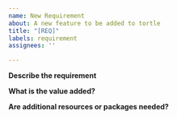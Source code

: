```yaml
---
name: New Requirement
about: A new feature to be added to tortle
title: "[REQ]"
labels: requirement
assignees: ''

---
```


**Describe the requirement**

**What is the value added?**

**Are additional resources or packages needed?**
